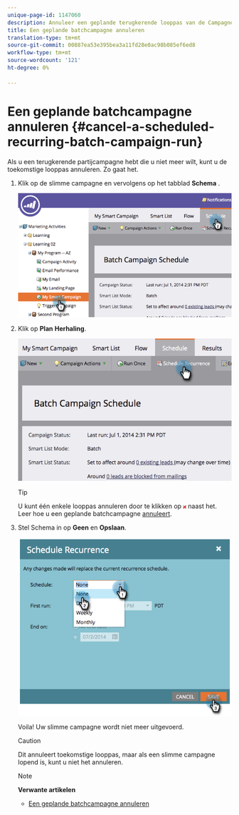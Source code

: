 ```yaml
---
unique-page-id: 1147060
description: Annuleer een geplande terugkerende looppas van de Campagne van de Partij - Marketo Dos - de Documentatie van het Product
title: Een geplande batchcampagne annuleren
translation-type: tm+mt
source-git-commit: 00887ea53e395bea3a11fd28e0ac98b085ef6ed8
workflow-type: tm+mt
source-wordcount: '121'
ht-degree: 0%

---
```



# Een geplande batchcampagne annuleren {#cancel-a-scheduled-recurring-batch-campaign-run}

Als u een terugkerende partijcampagne hebt die u niet meer wilt, kunt u de toekomstige looppas annuleren. Zo gaat het.

1. Klik op de slimme campagne en vervolgens op het tabblad **Schema** .

   ![](assets/image2014-9-22-16-3a44-3a51.png)

1. Klik op **Plan** **Herhaling**.

   ![](assets/image2014-9-22-16-3a44-3a55.png)

   >[!TIP]
   >
   >U kunt één enkele looppas annuleren door te klikken op ![—](assets/image2014-9-22-16-3a45-3a42.png) naast het. Leer hoe u een geplande batchcampagne [annuleert](cancel-a-scheduled-batch-campaign-run.md).

1. Stel Schema in op **Geen** en **Opslaan**.

   ![](assets/image2014-9-22-16-3a45-3a56.png)

   Voila! Uw slimme campagne wordt niet meer uitgevoerd.

   >[!CAUTION]
   >
   >Dit annuleert toekomstige looppas, maar als een slimme campagne lopend is, kunt u niet het annuleren.

   >[!NOTE]
   >
   >**Verwante artikelen**
   >
   >    
   >    
   >    * [Een geplande batchcampagne annuleren](cancel-a-scheduled-batch-campaign-run.md)


